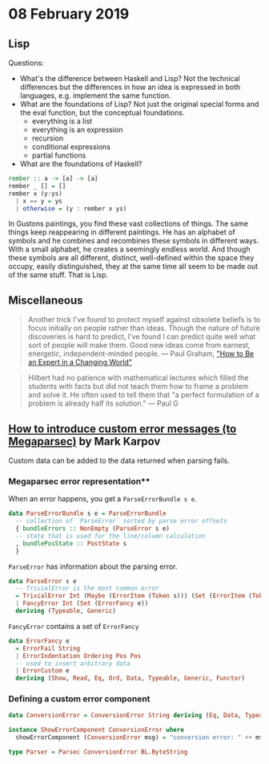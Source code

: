 # 08 February 2019

## Lisp

Questions:

- What's the difference between Haskell and Lisp?
  Not the technical differences but the differences in how an idea is expressed
  in both languages, e.g. implement the same function.
- What are the foundations of Lisp?
  Not just the original special forms and the eval function, but the conceptual
  foundations.
    - everything is a list
    - everything is an expression
    - recursion
    - conditional expressions
    - partial functions
- What are the foundations of Haskell?

```haskell
rember :: a -> [a] -> [a]
rember _ [] = []
rember x (y:ys) 
  | x == y = ys 
  | otherwise = (y : rember x ys)
```

In Gustons paintings, you find these vast collections of things.
The same things keep reappearing in different paintings.
He has an alphabet of symbols and he combines and recombines these symbols in 
different ways.
With a small alphabet, he creates a seemingly endless world.
And though these symbols are all different, distinct, well-defined within the 
space they occupy, easily distinguished, they at the same time all seem to be
made out of the same stuff.
That is Lisp.

## Miscellaneous

> Another trick I've found to protect myself against obsolete beliefs is to 
> focus initially on people rather than ideas. Though the nature of future 
> discoveries is hard to predict, I've found I can predict quite well what sort 
> of people will make them. Good new ideas come from earnest, energetic, 
> independent-minded people.
> &mdash; Paul Graham, ["How to Be an Expert in a Changing World"](http://www.paulgraham.com/ecw.html)

> Hilbert had no patience with mathematical lectures which filled the students 
> with facts but did not teach them how to frame a problem and solve it. He 
> often used to tell them that "a perfect formulation of a problem is already 
> half its solution."
> &mdash; Paul G

## [How to introduce custom error messages (to Megaparsec)](https://markkarpov.com/megaparsec/custom-error-messages.html) by Mark Karpov

Custom data can be added to the data returned when parsing fails.

### Megaparsec error representation**

When an error happens, you get a `ParseErrorBundle s e`.

```haskell
data ParseErrorBundle s e = ParseErrorBundle 
  -- collection of `ParseError` sorted by parse error offsets
  { bundleErrors :: NonEmpty (ParseError s e)
  -- state that is used for the line/column calculation
  , bundlePosState :: PostState s
  }
```

`ParseError` has information about the parsing error.

```haskell
data ParseError s e 
  -- TrivialError is the most common error 
  = TrivialError Int (Maybe (ErrorItem (Token s))) (Set (ErrorItem (Token s)))
  | FancyError Int (Set (ErrorFancy e))
  deriving (Typeable, Generic)
```

`FancyError` contains a set of `ErrorFancy`

```haskell
data ErrorFancy e
  = ErrorFail String
  | ErrorIndentation Ordering Pos Pos
  -- used to insert arbitrary data
  | ErrorCustom e
  deriving (Show, Read, Eq, Ord, Data, Typeable, Generic, Functor)
```

### Defining a custom error component

```haskell
data ConversionError = ConversionError String deriving (Eq, Data, Typeable, Ord, Read, Show)

instance ShowErrorComponent ConversionError where
  showErrorComponent (ConversionError msg) = "conversion error: " ++ msg

type Parser = Parsec ConversionError BL.ByteString
```

